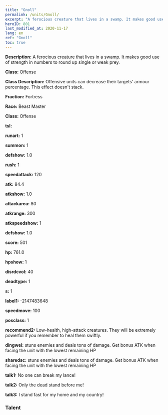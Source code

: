```yaml
---
title: "Gnoll"
permalink: /units/Gnoll/
excerpt: "A ferocious creature that lives in a swamp. It makes good use of strength in numbers to round up single or weak prey."
heroID: 801
last_modified_at: 2020-11-17
lang: en
ref: "Gnoll"
toc: true
---
```

 **Description:** A ferocious creature that lives in a swamp. It makes good use of strength in numbers to round up single or weak prey.

 **Class:** Offense

 **Class Description:** Offensive units can decrease their targets' armour percentage. This effect doesn't stack.

 **Fraction:** Fortress

 **Race:** Beast Master

 **Class:** Offense

 **tsl:** 

 **runart:** 1

 **summon:** 1

 **defshow:** 1.0

 **rush:** 1

 **speedattack:** 120

 **atk:** 84.4

 **atkshow:** 1.0

 **attackarea:** 80

 **atkrange:** 300

 **atkspeedshow:** 1

 **defshow:** 1.0

 **score:** 501

 **hp:** 761.0

 **hpshow:** 1

 **disrdcvol:** 40

 **deadtype:** 1

 **s:** 1

 **label1:** -2147483648

 **speedmove:** 100

 **posclass:** 1

 **recommend2:** Low-health, high-attack creatures. They will be extremely powerful if you remember to heal them swiftly.

 **dingwei:** stuns enemies and deals tons of damage. Get bonus ATK when facing the unit with the lowest remaining HP

 **sharedsc:** stuns enemies and deals tons of damage. Get bonus ATK when facing the unit with the lowest remaining HP

 **talk1:** No one can break my lance!

 **talk2:** Only the dead stand before me!

 **talk3:** I stand fast for my home and my country!

### Talent
